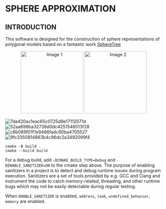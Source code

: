 
# SPHERE APPROXIMATION

## INTRODUCTION

This software is designed for the construction of sphere representations
of polygonal models based on a fantastic work [SphereTree](https://github.com/mlund/spheretree.git)

<p align="center">
  <img src="https://github.com/user-attachments/assets/ac2e3b6a-6a30-46d4-a211-f07bbb09a1dc" alt="Image 1" width="200">
  <img src="https://github.com/user-attachments/assets/ac2e3b6a-6a30-46d4-a211-f07bbb09a1dc" alt="Image 2" width="200">
</p>

![7da420ac1eac65c0725d9e17112071d](https://github.com/user-attachments/assets/ac2e3b6a-6a30-46d4-a211-f07bbb09a1dc)
![52aa698ba32738d0dc4251548513f28](https://github.com/user-attachments/assets/0e5db557-0f87-439e-bb6c-e850fb81aec7)
![c8b089f01f1e9466fadc90ba4705527](https://github.com/user-attachments/assets/8ebe6235-737a-4058-9f7a-05f48c71b6b3)
![9fc3350814863b4c96dc2a3492099f4](https://github.com/user-attachments/assets/5b851bf3-db31-4281-9beb-ee026f84ccf9)





```console
cmake -B build .
cmake --build build
```

For a debug build, add `-DCMAKE_BUILD_TYPE=Debug` and `-DENABLE_SANITIZER=ON` to the cmake step above.
The purpose of enabling sanitizers in a project is to detect and debug runtime issues during program execution.
Sanitizers are a set of tools provided by e.g. GCC and Clang and instrument the code to catch memory-related, threading, and other runtime bugs which may not be easily detectable during regular testing. 

When `ENABLE_SANITIZER` is enabled, `address`, `leak`, `undefined_behavior`, `memory` are enabled.

